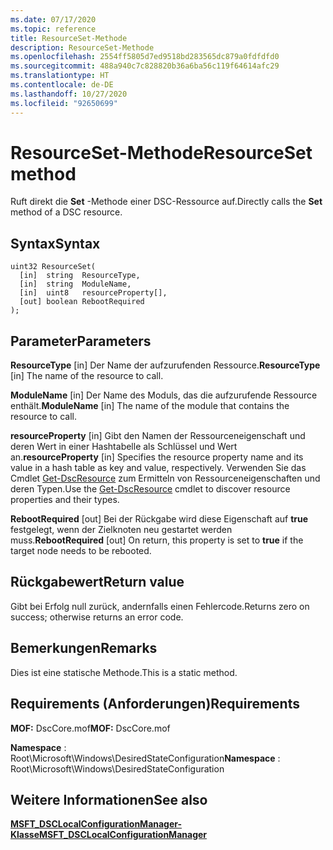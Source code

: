 ```yaml
---
ms.date: 07/17/2020
ms.topic: reference
title: ResourceSet-Methode
description: ResourceSet-Methode
ms.openlocfilehash: 2554ff5805d7ed9518bd283565dc879a0fdfdfd0
ms.sourcegitcommit: 488a940c7c828820b36a6ba56c119f64614afc29
ms.translationtype: HT
ms.contentlocale: de-DE
ms.lasthandoff: 10/27/2020
ms.locfileid: "92650699"
---
```

# <a name="resourceset-method"></a><span data-ttu-id="11df7-103">ResourceSet-Methode</span><span class="sxs-lookup"><span data-stu-id="11df7-103">ResourceSet method</span></span>

<span data-ttu-id="11df7-104">Ruft direkt die **Set** -Methode einer DSC-Ressource auf.</span><span class="sxs-lookup"><span data-stu-id="11df7-104">Directly calls the **Set** method of a DSC resource.</span></span>

## <a name="syntax"></a><span data-ttu-id="11df7-105">Syntax</span><span class="sxs-lookup"><span data-stu-id="11df7-105">Syntax</span></span>

```mof
uint32 ResourceSet(
  [in]  string  ResourceType,
  [in]  string  ModuleName,
  [in]  uint8   resourceProperty[],
  [out] boolean RebootRequired
);
```

## <a name="parameters"></a><span data-ttu-id="11df7-106">Parameter</span><span class="sxs-lookup"><span data-stu-id="11df7-106">Parameters</span></span>

<span data-ttu-id="11df7-107">**ResourceType** \[in\] Der Name der aufzurufenden Ressource.</span><span class="sxs-lookup"><span data-stu-id="11df7-107">**ResourceType** \[in\] The name of the resource to call.</span></span>

<span data-ttu-id="11df7-108">**ModuleName** \[in\] Der Name des Moduls, das die aufzurufende Ressource enthält.</span><span class="sxs-lookup"><span data-stu-id="11df7-108">**ModuleName** \[in\] The name of the module that contains the resource to call.</span></span>

<span data-ttu-id="11df7-109">**resourceProperty** \[in\] Gibt den Namen der Ressourceneigenschaft und deren Wert in einer Hashtabelle als Schlüssel und Wert an.</span><span class="sxs-lookup"><span data-stu-id="11df7-109">**resourceProperty** \[in\] Specifies the resource property name and its value in a hash table as key and value, respectively.</span></span> <span data-ttu-id="11df7-110">Verwenden Sie das Cmdlet [Get-DscResource](/powershell/module/PSDesiredStateConfiguration/Get-DscResource) zum Ermitteln von Ressourceneigenschaften und deren Typen.</span><span class="sxs-lookup"><span data-stu-id="11df7-110">Use the [Get-DscResource](/powershell/module/PSDesiredStateConfiguration/Get-DscResource) cmdlet to discover resource properties and their types.</span></span>

<span data-ttu-id="11df7-111">**RebootRequired** \[out\] Bei der Rückgabe wird diese Eigenschaft auf **true** festgelegt, wenn der Zielknoten neu gestartet werden muss.</span><span class="sxs-lookup"><span data-stu-id="11df7-111">**RebootRequired** \[out\] On return, this property is set to **true** if the target node needs to be rebooted.</span></span>

## <a name="return-value"></a><span data-ttu-id="11df7-112">Rückgabewert</span><span class="sxs-lookup"><span data-stu-id="11df7-112">Return value</span></span>

<span data-ttu-id="11df7-113">Gibt bei Erfolg null zurück, andernfalls einen Fehlercode.</span><span class="sxs-lookup"><span data-stu-id="11df7-113">Returns zero on success; otherwise returns an error code.</span></span>

## <a name="remarks"></a><span data-ttu-id="11df7-114">Bemerkungen</span><span class="sxs-lookup"><span data-stu-id="11df7-114">Remarks</span></span>

<span data-ttu-id="11df7-115">Dies ist eine statische Methode.</span><span class="sxs-lookup"><span data-stu-id="11df7-115">This is a static method.</span></span>

## <a name="requirements"></a><span data-ttu-id="11df7-116">Requirements (Anforderungen)</span><span class="sxs-lookup"><span data-stu-id="11df7-116">Requirements</span></span>

<span data-ttu-id="11df7-117">**MOF:** DscCore.mof</span><span class="sxs-lookup"><span data-stu-id="11df7-117">**MOF:** DscCore.mof</span></span>

<span data-ttu-id="11df7-118">**Namespace** : Root\Microsoft\Windows\DesiredStateConfiguration</span><span class="sxs-lookup"><span data-stu-id="11df7-118">**Namespace** : Root\Microsoft\Windows\DesiredStateConfiguration</span></span>

## <a name="see-also"></a><span data-ttu-id="11df7-119">Weitere Informationen</span><span class="sxs-lookup"><span data-stu-id="11df7-119">See also</span></span>

[<span data-ttu-id="11df7-120">**MSFT_DSCLocalConfigurationManager-Klasse**</span><span class="sxs-lookup"><span data-stu-id="11df7-120">**MSFT_DSCLocalConfigurationManager**</span></span>](msft-dsclocalconfigurationmanager.md)
